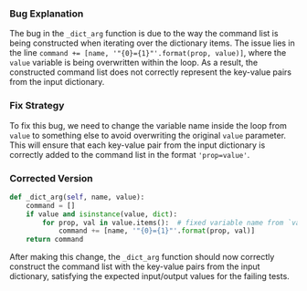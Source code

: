 ### Bug Explanation
The bug in the `_dict_arg` function is due to the way the command list is being constructed when iterating over the dictionary items. The issue lies in the line `command += [name, '"{0}={1}"'.format(prop, value)]`, where the `value` variable is being overwritten within the loop. As a result, the constructed command list does not correctly represent the key-value pairs from the input dictionary.

### Fix Strategy
To fix this bug, we need to change the variable name inside the loop from `value` to something else to avoid overwriting the original `value` parameter. This will ensure that each key-value pair from the input dictionary is correctly added to the command list in the format `'prop=value'`.

### Corrected Version
```python
def _dict_arg(self, name, value):
    command = []
    if value and isinstance(value, dict):
        for prop, val in value.items():  # fixed variable name from `value` to `val`
            command += [name, '"{0}={1}"'.format(prop, val)]
    return command
``` 

After making this change, the `_dict_arg` function should now correctly construct the command list with the key-value pairs from the input dictionary, satisfying the expected input/output values for the failing tests.